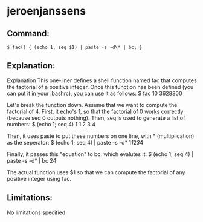 # jeroenjanssens

## Command:
```
$ fac() { (echo 1; seq $1) | paste -s -d\* | bc; }
```

## Explanation:
Explanation
This one-liner defines a shell function named fac that computes the factorial of a positive integer. Once this function has been defined (you can put it in your .bashrc), you can use it as follows:
$ fac 10
3628800

Let's break the function down. Assume that we want to compute the factorial of 4. First, it echo's 1, so that the factorial of 0 works correctly (because seq 0 outputs nothing). Then, seq is used to generate a list of numbers: 
$ (echo 1; seq 4)
1
1
2
3
4

Then, it uses paste to put these numbers on one line, with * (multiplication) as the seperator:
$ (echo 1; seq 4) | paste -s -d\*
1*1*2*3*4

Finally, it passes this "equation" to bc, which evalutes it:
$ (echo 1; seq 4) | paste -s -d\* | bc
24

The actual function uses $1 so that we can compute the factorial of any positive integer using fac.

## Limitations:
No limitations specified

